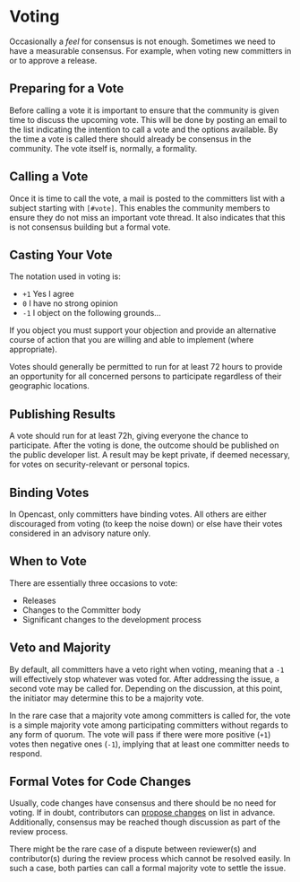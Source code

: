 Voting
======

Occasionally a *feel* for consensus is not enough. Sometimes we need to have a measurable consensus. For example, when
voting new committers in or to approve a release.

Preparing for a Vote
--------------------

Before calling a vote it is important to ensure that the community is given time to discuss the upcoming vote. This will
be done by posting an email to the list indicating the intention to call a vote and the options available. By the time a
vote is called there should already be consensus in the community. The vote itself is, normally, a formality.

Calling a Vote
--------------

Once it is time to call the vote, a mail is posted to the committers list with a subject starting with `[#vote]`. This
enables the community members to ensure they do not miss an important vote thread. It also indicates that this is not
consensus building but a formal vote.

Casting Your Vote
-----------------

The notation used in voting is:

- `+1` Yes I agree
- `0` I have no strong opinion
- `-1` I object on the following grounds…

If you object you must support your objection and provide an alternative course of action that you are willing and able
to implement (where appropriate).

Votes should generally be permitted to run for at least 72 hours to provide an opportunity for all concerned persons to
participate regardless of their geographic locations.


Publishing Results
------------------

A vote should run for at least 72h, giving everyone the chance to participate.  After the voting is done, the outcome
should be published on the public developer list. A result may be kept private, if deemed necessary, for votes on
security-relevant or personal topics.

Binding Votes
-------------

In Opencast, only committers have binding votes. All others are either discouraged from voting (to keep the noise down)
or else have their votes considered in an advisory nature only.

When to Vote
------------

There are essentially three occasions to vote:

- Releases
- Changes to the Committer body
- Significant changes to the development process

Veto and Majority
-----------------

By default, all committers have a veto right when voting, meaning that a `-1` will effectively stop whatever was voted
for. After addressing the issue, a second vote may be called for. Depending on the discussion, at this point, the
initiator may determine this to be a majority vote.

In the rare case that a majority vote among committers is called for, the vote is a simple majority vote among
participating committers without regards to any form of quorum. The vote will pass if there were more positive (`+1`)
votes then negative ones (`-1`), implying that at least one committer needs to respond.


Formal Votes for Code Changes
-----------------------------

Usually, code changes have consensus and there should be no need for voting. If in doubt, contributors can [propose
changes](consensus-building.md) on list in advance. Additionally, consensus may be reached though discussion as part of
the review process.

There might be the rare case of a dispute between reviewer(s) and contributor(s) during the review process which cannot
be resolved easily. In such a case, both parties can call a formal majority vote to settle the issue.
